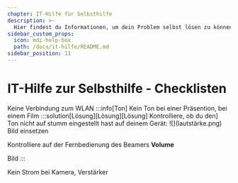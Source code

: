 ```yaml
---
chapter: IT-Hilfe für Selbsthilfe
description: >-
  Hier findest du Informationen, um dein Problem selbst lösen zu können 
sidebar_custom_props:
  icon: mdi-help-box
  path: /docs/it-hilfe/README.md
sidebar_position: 11
---
```



# IT-Hilfe zur Selbsthilfe - Checklisten

<Tabs>
  <TabItem value="BYOD" label="BYOD">
Keine Verbindung zum WLAN

  </TabItem>
  <TabItem value="Installation D-Gebäude" label="Installation D-Gebäude">
:::info[Ton]
Kein Ton bei einer Präsention, bei einem Film
:::solution[Lösung][Lösung][Lösung]
Kontrolliere, ob du den] Ton nicht auf stumm eingestellt hast auf deinem Gerät:
![](lautstärke.png)
Bild einsetzen

Kontrolliere auf der Fernbedienung des Beamers __Volume__

Bild
:::


</TabItem>
  <TabItem value="Installation M + G" label="Installation M + G">
Kein Strom bei Kamera, Verstärker

</TabItem>
</Tabs>




